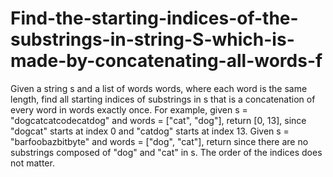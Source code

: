 # Find-the-starting-indices-of-the-substrings-in-string-S-which-is-made-by-concatenating-all-words-f
Given a string s and a list of words words, where each word is the same length, find all starting indices of substrings in s that is a concatenation of every word in words exactly once.  For example, given s = "dogcatcatcodecatdog" and words = ["cat", "dog"], return [0, 13], since "dogcat" starts at index 0 and "catdog" starts at index 13.  Given s = "barfoobazbitbyte" and words = ["dog", "cat"], return since there are no substrings composed of "dog" and "cat" in s.  The order of the indices does not matter.
